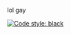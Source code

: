lol gay

[![Code style: black](https://img.shields.io/badge/code%20style-black-000000.svg)](https://github.com/psf/black)
